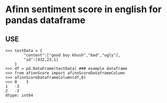 Afinn sentiment score in english for pandas dataframe
=====

USE
---
	>>> testData = {
			"content":["good boy khush","bad","ugly"],
			"id":[432,23,1]
		}
	>>> df = pd.DataFrame(testData) ### example dataframe
	>>> from afinnScore import afinnScoreDataframeColumn
	>>> afinnScoreDataframeColumn(df,0)
	>>> 0    3
	1   -3
	2   -3
	dtype: int64

